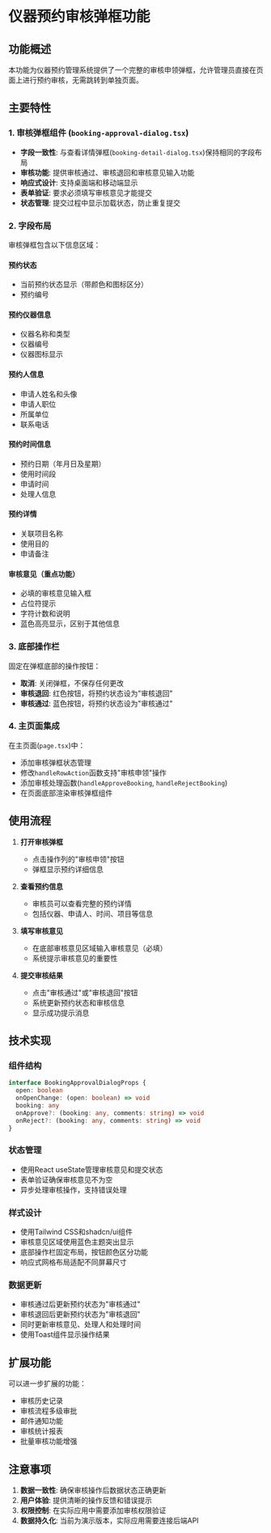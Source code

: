 # 仪器预约审核弹框功能

## 功能概述

本功能为仪器预约管理系统提供了一个完整的审核申领弹框，允许管理员直接在页面上进行预约审核，无需跳转到单独页面。

## 主要特性

### 1. 审核弹框组件 (`booking-approval-dialog.tsx`)
- **字段一致性**: 与查看详情弹框(`booking-detail-dialog.tsx`)保持相同的字段布局
- **审核功能**: 提供审核通过、审核退回和审核意见输入功能
- **响应式设计**: 支持桌面端和移动端显示
- **表单验证**: 要求必须填写审核意见才能提交
- **状态管理**: 提交过程中显示加载状态，防止重复提交

### 2. 字段布局

审核弹框包含以下信息区域：

#### 预约状态
- 当前预约状态显示（带颜色和图标区分）
- 预约编号

#### 预约仪器信息
- 仪器名称和类型
- 仪器编号
- 仪器图标显示

#### 预约人信息
- 申请人姓名和头像
- 申请人职位
- 所属单位
- 联系电话

#### 预约时间信息
- 预约日期（年月日及星期）
- 使用时间段
- 申请时间
- 处理人信息

#### 预约详情
- 关联项目名称
- 使用目的
- 申请备注

#### 审核意见（重点功能）
- 必填的审核意见输入框
- 占位符提示
- 字符计数和说明
- 蓝色高亮显示，区别于其他信息

### 3. 底部操作栏

固定在弹框底部的操作按钮：
- **取消**: 关闭弹框，不保存任何更改
- **审核退回**: 红色按钮，将预约状态设为"审核退回"
- **审核通过**: 蓝色按钮，将预约状态设为"审核通过"

### 4. 主页面集成

在主页面(`page.tsx`)中：
- 添加审核弹框状态管理
- 修改`handleRowAction`函数支持"审核申领"操作
- 添加审核处理函数(`handleApproveBooking`, `handleRejectBooking`)
- 在页面底部渲染审核弹框组件

## 使用流程

1. **打开审核弹框**
   - 点击操作列的"审核申领"按钮
   - 弹框显示预约详细信息

2. **查看预约信息**
   - 审核员可以查看完整的预约详情
   - 包括仪器、申请人、时间、项目等信息

3. **填写审核意见**
   - 在底部审核意见区域输入审核意见（必填）
   - 系统提示审核意见的重要性

4. **提交审核结果**
   - 点击"审核通过"或"审核退回"按钮
   - 系统更新预约状态和审核信息
   - 显示成功提示消息

## 技术实现

### 组件结构
```typescript
interface BookingApprovalDialogProps {
  open: boolean
  onOpenChange: (open: boolean) => void
  booking: any
  onApprove?: (booking: any, comments: string) => void
  onReject?: (booking: any, comments: string) => void
}
```

### 状态管理
- 使用React useState管理审核意见和提交状态
- 表单验证确保审核意见不为空
- 异步处理审核操作，支持错误处理

### 样式设计
- 使用Tailwind CSS和shadcn/ui组件
- 审核意见区域使用蓝色主题突出显示
- 底部操作栏固定布局，按钮颜色区分功能
- 响应式网格布局适配不同屏幕尺寸

### 数据更新
- 审核通过后更新预约状态为"审核通过"
- 审核退回后更新预约状态为"审核退回" 
- 同时更新审核意见、处理人和处理时间
- 使用Toast组件显示操作结果

## 扩展功能

可以进一步扩展的功能：
- 审核历史记录
- 审核流程多级审批
- 邮件通知功能
- 审核统计报表
- 批量审核功能增强

## 注意事项

1. **数据一致性**: 确保审核操作后数据状态正确更新
2. **用户体验**: 提供清晰的操作反馈和错误提示
3. **权限控制**: 在实际应用中需要添加审核权限验证
4. **数据持久化**: 当前为演示版本，实际应用需要连接后端API 